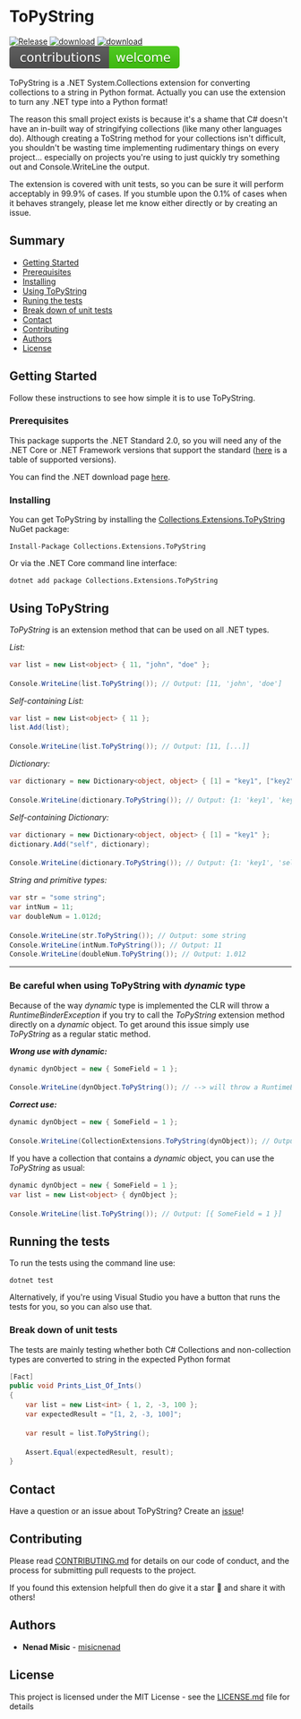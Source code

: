 # ToPyString

<a href="https://github.com/misicnenad/topystring/actions?query=workflow%3A%22Release%22" target="_blank">![Release](https://github.com/misicnenad/topystring/workflows/Release/badge.svg)</a>
<a href="https://www.nuget.org/packages/Collections.Extensions.ToPyString" target="_blank"><img src="https://img.shields.io/nuget/v/Collections.Extensions.ToPyString?logo=nuget" alt="download" /></a>
<a href="https://opensource.org/licenses/MIT" target="_blank"><img src="https://img.shields.io/github/license/misicnenad/topystring?color=yellow" alt="download" /></a>
<a href="https://github.com/misicnenad/topystring/issues" target="_blank"><img src="assets/contributions.svg" alt="contributions" /></a>

ToPyString is a .NET System.Collections extension for converting collections to a string in Python format. Actually you can use the extension to turn any .NET type into a Python format!

The reason this small project exists is because it's a shame that C# doesn't have an in-built way of stringifying collections (like many other languages do). Although creating a ToString method for your collections isn't difficult, you shouldn't be wasting time implementing rudimentary things on every project... especially on projects you're using to just quickly try something out and Console.WriteLine the output.

The extension is covered with unit tests, so you can be sure it will perform acceptably in 99.9% of cases. If you stumble upon the 0.1% of cases when it behaves strangely, please let me know either directly or by creating an issue.

## Summary

- [Getting Started](#getting-started)
- [Prerequisites](#prerequisites)
- [Installing](#installing)
- [Using ToPyString](#using-topystring)
- [Runing the tests](#running-the-tests)
- [Break down of unit tests](#break-down-of-unit-tests)
- [Contact](#contact)
- [Contributing](#contributing)
- [Authors](#authors)
- [License](#license)

## Getting Started

Follow these instructions to see how simple it is to use ToPyString.

### Prerequisites

This package supports the .NET Standard 2.0, so you will need any of the .NET Core or .NET Framework versions that support the standard ([here](https://docs.microsoft.com/en-us/dotnet/standard/net-standard#net-implementation-support) is a table of supported versions).

You can find the .NET download page [here](https://dotnet.microsoft.com/download).

### Installing

You can get ToPyString by installing the [Collections.Extensions.ToPyString](https://www.nuget.org/packages/Collections.Extensions.ToPyString) NuGet package:

```
Install-Package Collections.Extensions.ToPyString
```

Or via the .NET Core command line interface:

```
dotnet add package Collections.Extensions.ToPyString
```

## Using ToPyString

_ToPyString_ is an extension method that can be used on all .NET types.

_List:_

```csharp
var list = new List<object> { 11, "john", "doe" };

Console.WriteLine(list.ToPyString()); // Output: [11, 'john', 'doe']
```

_Self-containing List:_

```csharp
var list = new List<object> { 11 };
list.Add(list);

Console.WriteLine(list.ToPyString()); // Output: [11, [...]]
```

_Dictionary:_

```csharp
var dictionary = new Dictionary<object, object> { [1] = "key1", ["key2"] = 2, [new object()] = null };

Console.WriteLine(dictionary.ToPyString()); // Output: {1: 'key1', 'key2': 2, System.Object: null}
```

_Self-containing Dictionary:_

```csharp
var dictionary = new Dictionary<object, object> { [1] = "key1" };
dictionary.Add("self", dictionary);

Console.WriteLine(dictionary.ToPyString()); // Output: {1: 'key1', 'self': {...}}
```

_String and primitive types:_

```csharp
var str = "some string";
var intNum = 11;
var doubleNum = 1.012d;

Console.WriteLine(str.ToPyString()); // Output: some string
Console.WriteLine(intNum.ToPyString()); // Output: 11
Console.WriteLine(doubleNum.ToPyString()); // Output: 1.012
```
---

### Be careful when using ToPyString with _dynamic_ type

Because of the way _dynamic_ type is implemented the CLR will throw a _RuntimeBinderException_ if you try to call the _ToPyString_ extension method directly on a _dynamic_ object. To get around this issue simply use _ToPyString_ as a regular static method.

**_Wrong use with _dynamic_:_**

```csharp
dynamic dynObject = new { SomeField = 1 };

Console.WriteLine(dynObject.ToPyString()); // --> will throw a RuntimeBinderException
```

**_Correct use:_**

```csharp
dynamic dynObject = new { SomeField = 1 };

Console.WriteLine(CollectionExtensions.ToPyString(dynObject)); // Output: { SomeField = 1 }
```

If you have a collection that contains a _dynamic_ object, you can use the _ToPyString_ as usual:

```csharp
dynamic dynObject = new { SomeField = 1 };
var list = new List<object> { dynObject };

Console.WriteLine(list.ToPyString()); // Output: [{ SomeField = 1 }]
```

## Running the tests

To run the tests using the command line use:

```
dotnet test
```

Alternatively, if you're using Visual Studio you have a button that runs the tests for you, so you can also use that.

### Break down of unit tests

The tests are mainly testing whether both C# Collections and non-collection types are converted to string in the expected Python format

```csharp
[Fact]
public void Prints_List_Of_Ints()
{
    var list = new List<int> { 1, 2, -3, 100 };
    var expectedResult = "[1, 2, -3, 100]";

    var result = list.ToPyString();

    Assert.Equal(expectedResult, result);
}
```

## Contact

Have a question or an issue about ToPyString? Create an [issue](https://github.com/misicnenad/topystring/issues/new)!

## Contributing

Please read [CONTRIBUTING.md](CONTRIBUTING.md) for details on our code of conduct, and the process for submitting pull requests to the project.

If you found this extension helpfull then do give it a star :star2: and share it with others!

## Authors

- **Nenad Misic** - [misicnenad](https://github.com/misicnenad)

## License

This project is licensed under the MIT License - see the [LICENSE.md](LICENSE.md) file for details
